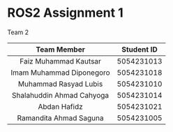 # ROS2 Assignment 1

Team 2

|        Team Member        | Student ID |
| :-----------------------: | :--------: |
|   Faiz Muhammad Kautsar   | 5054231013 |
| Imam Muhammad Diponegoro  | 5054231018 |
|   Muhammad Rasyad Lubis   | 5054231010 |
| Shalahuddin Ahmad Cahyoga | 5054231014 |
|       Abdan Hafidz        | 5054231021 |
|  Ramandita Ahmad Saguna   | 5054231005 |
